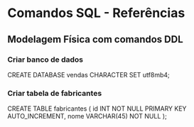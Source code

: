 # Comandos SQL - Referências

## Modelagem Física com comandos DDL

### Criar banco de dados

CREATE DATABASE vendas CHARACTER SET utf8mb4;

### Criar tabela de fabricantes

CREATE TABLE fabricantes (
    id INT NOT NULL PRIMARY KEY AUTO_INCREMENT,
    nome VARCHAR(45) NOT NULL
);